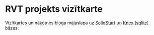# RVT projekts vizītkarte

Vizītkartes un nākotnes bloga mājaslapa uz [SolidStart](https://start.solidjs.com/getting-started/what-is-solidstart) un [Knex (sqlite)](https://www.npmjs.com/package/knex) bāzes.